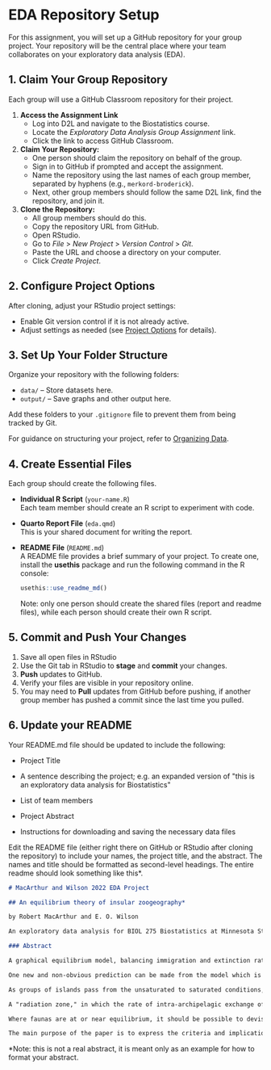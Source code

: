 # EDA Repository Setup

For this assignment, you will set up a GitHub repository for your group project. Your repository will be the central place where your team collaborates on your exploratory data analysis (EDA).

## 1. Claim Your Group Repository

Each group will use a GitHub Classroom repository for their project.

1.  **Access the Assignment Link**
    -   Log into D2L and navigate to the Biostatistics course.
    -   Locate the *Exploratory Data Analysis Group Assignment* link.
    -   Click the link to access GitHub Classroom.
2.  **Claim Your Repository:**
    -   One person should claim the repository on behalf of the group.
    -   Sign in to GitHub if prompted and accept the assignment.
    -   Name the repository using the last names of each group member, separated by hyphens (e.g., `merkord-broderick`).
    -   Next, other group members should follow the same D2L link, find the repository, and join it.
3.  **Clone the Repository:**
    -   All group members should do this.
    -   Copy the repository URL from GitHub.
    -   Open RStudio.
    -   Go to *File* \> *New Project* \> *Version Control* \> *Git*.
    -   Paste the URL and choose a directory on your computer.
    -   Click *Create Project*.

## 2. Configure Project Options

After cloning, adjust your RStudio project settings:

-   Enable Git version control if it is not already active.
-   Adjust settings as needed (see [Project Options](project-options.html) for details).

## 3. Set Up Your Folder Structure

Organize your repository with the following folders:

-   `data/` – Store datasets here.
-   `output/` – Save graphs and other output here.

Add these folders to your `.gitignore` file to prevent them from being tracked by Git.

For guidance on structuring your project, refer to [Organizing Data](organizing-data.html).

## 4. Create Essential Files

Each group should create the following files.

-   **Individual R Script** (`your-name.R`)\
    Each team member should create an R script to experiment with code.

-   **Quarto Report File** (`eda.qmd`)\
    This is your shared document for writing the report.

-   **README File** (`README.md`)\
    A README file provides a brief summary of your project. To create one, install the **usethis** package and run the following command in the R console:

    ``` r
    usethis::use_readme_md()
    ```

    Note: only one person should create the shared files (report and readme files), while each person should create their own R script.

## 5. Commit and Push Your Changes

1.  Save all open files in RStudio
2.  Use the Git tab in RStudio to **stage** and **commit** your changes.
3.  **Push** updates to GitHub.
4.  Verify your files are visible in your repository online.
5.  You may need to **Pull** updates from GitHub before pushing, if another group member has pushed a commit since the last time you pulled.

## 6. Update your README

Your README.md file should be updated to include the following:

-   Project Title

-   A sentence describing the project; e.g. an expanded version of "this is an exploratory data analysis for Biostatistics"

-   List of team members

-   Project Abstract

-   Instructions for downloading and saving the necessary data files

Edit the README file (either right there on GitHub or RStudio after cloning the repository) to include your names, the project title, and the abstract. The names and title should be formatted as second-level headings. The entire readme should look something like this\*.


``` md
# MacArthur and Wilson 2022 EDA Project

## An equilibrium theory of insular zoogeography*

by Robert MacArthur and E. O. Wilson

An exploratory data analysis for BIOL 275 Biostatistics at Minnesota State University Moorhead. Instructor: Chris Merkord

### Abstract

A graphical equilibrium model, balancing immigration and extinction rates of species, has been developed which appears fully consistent with the fauna-area curves and the distance effect seen in land and freshwater bird faunas of the Indo-Australian islands. The establishment of the equilibrium condition allows the development of a more precise zoogeographic theory than hitherto possible. 

One new and non-obvious prediction can be made from the model which is immediately verifiable from existing data, that the number of species increases with area more rapidly on far islands than on near ones. Similarly, the number of species on large islands decreases with distance faster than does the number of species on small islands.

As groups of islands pass from the unsaturated to saturated conditions, the variance-to-mean ratio should change from unity to about one-half. When the faunal buildup reaches 90% of the equilibrium number, the extinction rate in species/year should equal 2.303 times the variance divided by the time (in years) required to reach the 90% level. The implications of this relation are discussed with reference to the Krakatau faunas, where the buildup rate is known.

A "radiation zone," in which the rate of intra-archipelagic exchange of autochthonous species approaches or exceeds extraarchipelagic immigration toward the outer limits of the taxon's range, is predicted as still another consequence of the equilibrium condition. This condition seems to be fulfilled by conventional information but cannot be rigorously tested with the existing data.

Where faunas are at or near equilibrium, it should be possible to devise indirect estimates of the actual immigration and extinction rates, as well as of the times required to reach equilibrium. It should also be possible to estimate the mean dispersal distance of propagules overseas from the zoogeographic data. Mathematical models have been constructed to these ends and certain applications suggested.

The main purpose of the paper is to express the criteria and implications of the equilibrium condition, without extending them for the present beyond the Indo-Australian bird faunas.
```

\*Note: this is not a real abstract, it is meant only as an example for how to format your abstract.
